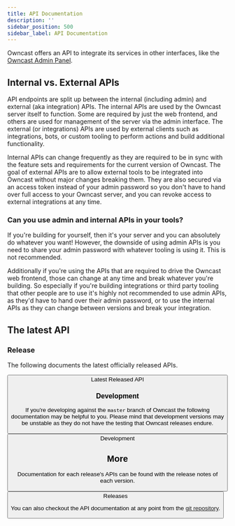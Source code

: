```yaml
---
title: API Documentation
description: ''
sidebar_position: 500
sidebar_label: API Documentation
---
```


Owncast offers an API to integrate its services in other interfaces, like the [Owncast Admin Panel](https://github.com/owncast/owncast-admin).

## Internal vs. External APIs

API endpoints are split up between the internal (including admin) and external (aka integration) APIs. The internal APIs are used by the Owncast server itself to function. Some are required by just the web frontend, and others are used for management of the server via the admin interface. The external (or integrations) APIs are used by external clients such as integrations, bots, or custom tooling to perform actions and build additional functionality.

Internal APIs can change frequently as they are required to be in sync with the feature sets and requirements for the current version of Owncast. The goal of external APIs are to allow external tools to be integrated into Owncast without major changes breaking them. They are also secured via an access token instead of your admin password so you don't have to hand over full access to your Owncast server, and you can revoke access to external integrations at any time.

### Can you use admin and internal APIs in your tools?

If you're building for yourself, then it's your server and you can absolutely do whatever you want! However, the downside of using admin APIs is you need to share your admin password with whatever tooling is using it. This is not recommended.

Additionally if you're using the APIs that are required to drive the Owncast web frontend, those can change at any time and break whatever you're building. So especially if you're building integrations or third party tooling that other people are to use it's highly not recommended to use admin APIs, as they'd have to hand over their admin password, or to use the internal APIs as they can change between versions and break your integration.

## The latest API

### Release

The following documents the latest officially released APIs.

<Button href="/api/latest" />Latest Released API

### Development

If you're developing against the `master` branch of Owncast the following documentation may be helpful to you. Please mind that development versions may be unstable as they do not have the testing that Owncast releases endure.

<Button href="/api/development" />Development

## More

Documentation for each release's APIs can be found with the release notes of each version.

<Button href="/releases" />Releases

You can also checkout the API documentation at any point from the [git repository](https://github.com/owncast/owncast).
